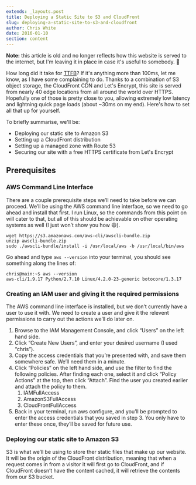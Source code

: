 ```yaml
---
extends: _layouts.post
title: Deploying a Static Site to S3 and CloudFront
slug: deploying-a-static-site-to-s3-and-cloudfront
author: Chris White
date: 2016-01-10
section: content
---
```


**Note:** this article is old and no longer reflects how this website is served to the internet, but I'm leaving it in place in case it's useful to somebody. 🙂

How long did it take for [TTFB](https://en.m.wikipedia.org/wiki/Time_to_first_byte)? If it's anything more than 100ms, let me know, as I have some complaining to do. Thanks to a combination of S3 object storage, the CloudFront CDN and Let's Encrypt, this site is served from nearly 40 edge locations from all around the world over HTTPS. Hopefully one of those is pretty close to you, allowing extremely low latency and lightning quick page loads (about ~30ms on my end). Here's how to set all that up for yourself.

To briefly summarise, we'll be:

* Deploying our static site to Amazon S3
* Setting up a CloudFront distribution
* Setting up a managed zone with Route 53
* Securing our site with a free HTTPS certificate from Let's Encrypt 

## Prerequisites

### AWS Command Line Interface

There are a couple prerequisite steps we’ll need to take before we can proceed. We’ll be using the AWS command line interface, so we need to go ahead and install that first. I run Linux, so the commands from this point on will cater to that, but all of this should be achievable on other operating systems as well (I just won’t show you how 😄).

```
wget https://s3.amazonaws.com/aws-cli/awscli-bundle.zip
unzip awscli-bundle.zip
sudo ./awscli-bundle/install -i /usr/local/aws -b /usr/local/bin/aws
```

Go ahead and type `aws --version` into your terminal, you should see something along the lines of:

```
chris@main:~$ aws --version
aws-cli/1.9.17 Python/2.7.10 Linux/4.2.0-23-generic botocore/1.3.17
```

### Creating an IAM user and giving it the required permissions

The AWS command line interface is installed, but we don’t currently have a user to use it with. We need to create a user and give it the relevent permissions to carry out the actions we’ll do later on.

1. Browse to the IAM Management Console, and click “Users” on the left hand side.
2. Click “Create New Users”, and enter your desired username (I used “chris”).
3. Copy the access credentials that you’re presented with, and save them somewhere safe. We’ll need them in a minute.
4. Click “Policies” on the left hand side, and use the filter to find the following policies. After finding each one, select it and click “Policy Actions” at the top, then click “Attach”. Find the user you created earlier and attach the policy to them.
    1. IAMFullAccess
    2. AmazonS3FullAccess
    3. CloudFrontFullAccess
5. Back in your terminal, run aws configure, and you’ll be prompted to enter the access credentials that you saved in step 3. You only have to enter these once, they’ll be saved for future use.

### Deploying our static site to Amazon S3

S3 is what we’ll be using to store ther static files that make up our website. It will be the origin of the CloudFront distribution, meaning that when a request comes in from a visitor it will first go to CloudFront, and if CloudFront doesn’t have the content cached, it will retrieve the contents from our S3 bucket.


